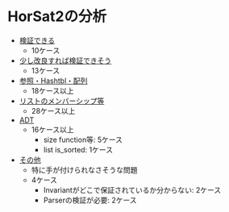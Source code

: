 
# HorSat2の分析

+ [検証できる](./Possible.md)
    + 10ケース
+ [少し改良すれば検証できそう](./TrivialProblem.md)
    + 13ケース
+ [参照・Hashtbl・配列](./Reference-Hashtbl-Array.md)
    + 18ケース以上
+ [リストのメンバーシップ等](./ListMembership.md)
    + 28ケース以上
+ [ADT](./ADT.md)
    + 16ケース以上
        + size function等: 5ケース
        + list is_sorted: 1ケース
+ [その他](./Others.md)
    + 特に手が付けられなさそうな問題
    + 4ケース
        + Invariantがどこで保証されているか分からない: 2ケース
            <!-- + TODO elim_fun_from_*を追加 -->
        + Parserの検証が必要: 2ケース

